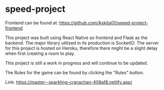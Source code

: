 # speed-project
Frontend can be found at:
https://github.com/Axkita01/speed-project-frontend

This project was built using React Native as frontend and Flask as the backend. The major library utilized in its production is SocketIO. The server for this project is hosted on Heroku, therefore there might be a slight delay when first creating a room to play.

This project is still a work in progress and will continue to be updated.

The Rules for the game can be found by clicking the "Rules" button.

Link: https://master--sparkling-cranachan-408af8.netlify.app/
